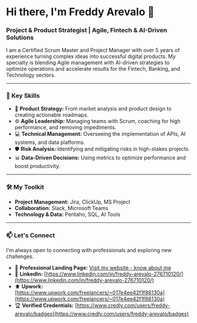 # Hi there, I'm Freddy Arevalo 👋

### Project & Product Strategist | Agile, Fintech & AI-Driven Solutions

I am a Certified Scrum Master and Project Manager with over 5 years of experience turning complex ideas into successful digital products. My specialty is blending Agile management with AI-driven strategies to optimize operations and accelerate results for the Fintech, Banking, and Technology sectors.

---

### 🚀 Key Skills

- 🎯 **Product Strategy:** From market analysis and product design to creating actionable roadmaps.
- ⚙️ **Agile Leadership:** Managing teams with Scrum, coaching for high performance, and removing impediments.
- 💻 **Technical Management:** Overseeing the implementation of APIs, AI systems, and data platforms.
- 🛡️ **Risk Analysis:** Identifying and mitigating risks in high-stakes projects.
- 📊 **Data-Driven Decisions:** Using metrics to optimize performance and boost productivity.

---

### 🛠️ My Toolkit

- **Project Management:** Jira, ClickUp, MS Project
- **Collaboration:** Slack, Microsoft Teams
- **Technology & Data:** Pentaho, SQL, AI Tools

---

### 📫 Let's Connect

I'm always open to connecting with professionals and exploring new challenges.
- 🔗 **Professional Landing Page:** [Visit my website - know about me](https://freddconsulting.github.io/web/)
- 💼 **LinkedIn:** [https://www.linkedin.com/in/freddy-arevalo-276710120/](https://www.linkedin.com/in/freddy-arevalo-276710120/)
- ⬆️ **Upwork:** [https://www.upwork.com/freelancers/~017e4ee42f1f86130a](https://www.upwork.com/freelancers/~017e4ee42f1f86130a)
- 🏆 **Verified Credentials:** [https://www.credly.com/users/freddy-arevalo/badges](https://www.credly.com/users/freddy-arevalo/badges)
